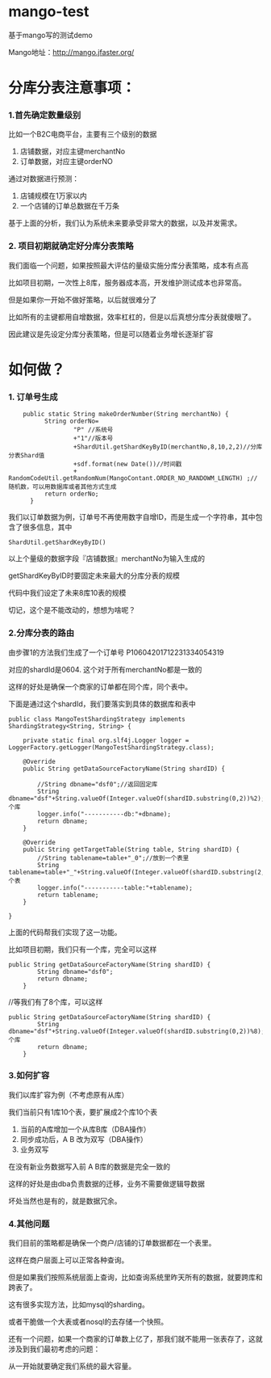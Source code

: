 # mango-test 
基于mango写的测试demo

Mango地址：http://mango.jfaster.org/

# 分库分表注意事项：
### 1.首先确定数量级别
比如一个B2C电商平台，主要有三个级别的数据
  1. 店铺数据，对应主键merchantNo
  2. 订单数据，对应主键orderNO
  
通过对数据进行预测：
  1. 店铺规模在1万家以内
  2. 一个店铺的订单总数据在千万条

基于上面的分析，我们认为系统未来要承受非常大的数据，以及并发需求。

### 2. 项目初期就确定好分库分表策略
我们面临一个问题，如果按照最大评估的量级实施分库分表策略，成本有点高

比如项目初期，一次性上8库，服务器成本高，开发维护测试成本也非常高。

但是如果你一开始不做好策略，以后就很难分了

比如所有的主键都用自增数据，效率杠杠的，但是以后真想分库分表就傻眼了。

因此建议是先设定分库分表策略，但是可以随着业务增长逐渐扩容

# 如何做？
### 1. 订单号生成
```
    public static String makeOrderNumber(String merchantNo) {
          String orderNo=
                  "P" //系统号
                  +"1"//版本号
                  +ShardUtil.getShardKeyByID(merchantNo,8,10,2,2)//分库分表Shard值
                  +sdf.format(new Date())//时间戳
                  + RandomCodeUtil.getRandomNum(MangoContant.ORDER_NO_RANDOWM_LENGTH) ;//随机数，可以用数据库或者其他方式生成
          return orderNo;
      }
```
我们以订单数据为例，订单号不再使用数字自增ID，而是生成一个字符串，其中包含了很多信息，其中
```
ShardUtil.getShardKeyByID()
```
以上个量级的数据字段『店铺数据』merchantNo为输入生成的

getShardKeyByID时要固定未来最大的分库分表的规模

代码中我们设定了未来8库10表的规模

切记，这个是不能改动的，想想为啥呢？

### 2.分库分表的路由

由步骤1的方法我们生成了一个订单号 P10604201712231334054319

对应的shardId是0604. 这个对于所有merchantNo都是一致的

这样的好处是确保一个商家的订单都在同个库，同个表中。

下面是通过这个shardId，我们要落实到具体的数据库和表中
```
public class MangoTestShardingStrategy implements ShardingStrategy<String, String> {

    private static final org.slf4j.Logger logger = LoggerFactory.getLogger(MangoTestShardingStrategy.class);

    @Override
    public String getDataSourceFactoryName(String shardID) {

        //String dbname="dsf0";//返回固定库
        String dbname="dsf"+String.valueOf(Integer.valueOf(shardID.substring(0,2))%2);//2个库
        logger.info("-----------db:"+dbname);
        return dbname;
    }

    @Override
    public String getTargetTable(String table, String shardID) {
        //String tablename=table+"_0";//放到一个表里
        String tablename=table+"_"+String.valueOf(Integer.valueOf(shardID.substring(2,4))%10);//10个表
        logger.info("-----------table:"+tablename);
        return tablename;
    }

}
```
上面的代码帮我们实现了这一功能。

比如项目初期，我们只有一个库，完全可以这样
```
public String getDataSourceFactoryName(String shardID) {
        String dbname="dsf0";
        return dbname;
    }
```
//等我们有了8个库，可以这样
```
public String getDataSourceFactoryName(String shardID) {
        String dbname="dsf"+String.valueOf(Integer.valueOf(shardID.substring(0,2))%8);//8个库
        return dbname;
    }
```

### 3.如何扩容
我们以库扩容为例（不考虑原有从库）

我们当前只有1库10个表，要扩展成2个库10个表

 1. 当前的A库增加一个从库B库（DBA操作）
 2. 同步成功后，A B 改为双写（DBA操作）
 3. 业务双写
 
在没有新业务数据写入前 A B库的数据是完全一致的

这样的好处是由dba负责数据的迁移，业务不需要做逻辑导数据

坏处当然也是有的，就是数据冗余。

### 4.其他问题
我们目前的策略都是确保一个商户/店铺的订单数据都在一个表里。

这样在商户层面上可以正常各种查询。

但是如果我们按照系统层面上查询，比如查询系统里昨天所有的数据，就要跨库和跨表了。

这有很多实现方法，比如mysql的sharding。

或者干脆做一个大表或者nosql的去存储一个快照。

还有一个问题，如果一个商家的订单数上亿了，那我们就不能用一张表存了，这就涉及到我们最初考虑的问题：

从一开始就要确定我们系统的最大容量。